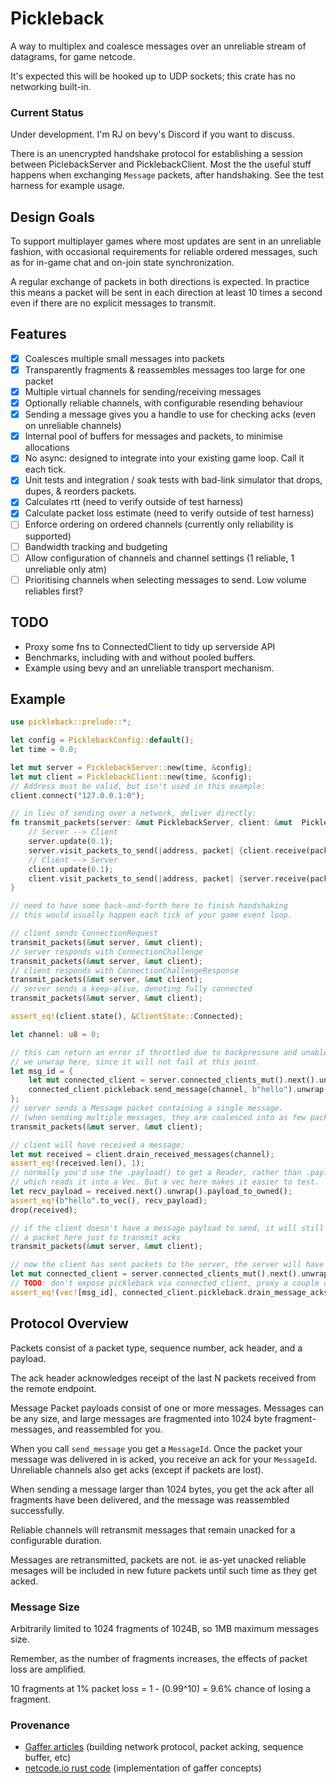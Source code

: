 # Pickleback

A way to multiplex and coalesce messages over an unreliable stream of datagrams, for game netcode.

It's expected this will be hooked up to UDP sockets; this crate has no networking built-in.

### Current Status

Under development. I'm RJ on bevy's Discord if you want to discuss.

There is an unencrypted handshake protocol for establishing a session between PiclebackServer and
PicklebackClient. Most the the useful stuff happens when exchanging `Message` packets, after
handshaking. See the test harness for example usage.

## Design Goals

To support multiplayer games where most updates are sent in an unreliable fashion, with occasional
requirements for reliable ordered messages, such as for in-game chat and on-join state synchronization.

A regular exchange of packets in both directions is expected. In practice this means a packet will
be sent in each direction at least 10 times a second even if there are no explicit messages to transmit.


## Features

- [x] Coalesces multiple small messages into packets
- [x] Transparently fragments & reassembles messages too large for one packet
- [x] Multiple virtual channels for sending/receiving messages
- [x] Optionally reliable channels, with configurable resending behaviour
- [x] Sending a message gives you a handle to use for checking acks (even on unreliable channels)
- [x] Internal pool of buffers for messages and packets, to minimise allocations
- [x] No async: designed to integrate into your existing game loop. Call it each tick.
- [x] Unit tests and integration / soak tests with bad-link simulator that drops, dupes, & reorders packets.
- [x] Calculates rtt (need to verify outside of test harness)
- [x] Calculate packet loss estimate (need to verify outside of test harness)
- [ ] Enforce ordering on ordered channels (currently only reliability is supported)
- [ ] Bandwidth tracking and budgeting
- [ ] Allow configuration of channels and channel settings (1 reliable, 1 unreliable only atm)
- [ ] Prioritising channels when selecting messages to send. Low volume reliables first?

## TODO

* Proxy some fns to ConnectedClient to tidy up serverside API
* Benchmarks, including with and without pooled buffers.
* Example using bevy and an unreliable transport mechanism.
 
## Example

```rust
use pickleback::prelude::*;

let config = PicklebackConfig::default();
let time = 0.0;

let mut server = PicklebackServer::new(time, &config);
let mut client = PicklebackClient::new(time, &config);
// Address must be valid, but isn't used in this example:
client.connect("127.0.0.1:0");

// in lieu of sending over a network, deliver directly:
fn transmit_packets(server: &mut PicklebackServer, client: &mut  PicklebackClient) {
    // Server --> Client
    server.update(0.1);
    server.visit_packets_to_send(|address, packet| {client.receive(packet, address); });
    // Client --> Server
    client.update(0.1);
    client.visit_packets_to_send(|address, packet| {server.receive(packet, address); });
}

// need to have some back-and-forth here to finish handshaking
// this would usually happen each tick of your game event loop.

// client sends ConnectionRequest
transmit_packets(&mut server, &mut client);
// server responds with ConnectionChallenge
transmit_packets(&mut server, &mut client);
// client responds with ConnectionChallengeResponse
transmit_packets(&mut server, &mut client);
// server sends a keep-alive, denoting fully connected
transmit_packets(&mut server, &mut client);

assert_eq!(client.state(), &ClientState::Connected);

let channel: u8 = 0;

// this can return an error if throttled due to backpressure and unable to send.
// we unwrap here, since it will not fail at this point.
let msg_id = {
    let mut connected_client = server.connected_clients_mut().next().unwrap();
    connected_client.pickleback.send_message(channel, b"hello").unwrap()
};
// server sends a Message packet containing a single message.
// (when sending multiple messages, they are coalesced into as few packets as possible)
transmit_packets(&mut server, &mut client);

// client will have received a message:
let mut received = client.drain_received_messages(channel);
assert_eq!(received.len(), 1);
// normally you'd use the .payload() to get a Reader, rather than .payload_to_owned()
// which reads it into a Vec. But a vec here makes it easier to test.
let recv_payload = received.next().unwrap().payload_to_owned();
assert_eq!(b"hello".to_vec(), recv_payload);
drop(received);

// if the client doesn't have a message payload to send, it will still send
// a packet here just to transmit acks
transmit_packets(&mut server, &mut client);

// now the client has sent packets to the server, the server will have received an ack
let mut connected_client = server.connected_clients_mut().next().unwrap();
// TODO: don't expose pickleback via connected_client, proxy a couple of fns and document..
assert_eq!(vec![msg_id], connected_client.pickleback.drain_message_acks(channel).collect::<Vec<_>>());
```

## Protocol Overview

Packets consist of a packet type, sequence number, ack header, and a payload.

The ack header acknowledges receipt of the last N packets received from the remote endpoint.

Message Packet payloads consist of one or more messages. Messages can be any size, and large messages are
fragmented into 1024 byte fragment-messages, and reassembled for you.

When you call `send_message` you get a `MessageId`. Once the packet your message was delivered in is
acked, you receive an ack for your `MessageId`. Unreliable channels also get acks (except if packets are lost).

When sending a message larger than 1024 bytes, you get the ack after all fragments have been delivered,
and the message was reassembled successfully.

Reliable channels will retransmit messages that remain unacked for a configurable duration.

Messages are retransmitted, packets are not. ie as-yet unacked reliable mesages will be included in
new future packets until such time as they get acked.

### Message Size

Arbitrarily limited to 1024 fragments of 1024B, so 1MB maximum messages size.

Remember, as the number of fragments increases, the effects of packet loss are amplified.

10 fragments at 1% packet loss = 1 - (0.99^10) = 9.6% chance of losing a fragment.


### Provenance
* [Gaffer articles](https://gafferongames.com/post/reliable_ordered_messages/) (building network protocol, packet acking, sequence buffer, etc)
* [netcode.io rust code](https://github.com/jaynus/netcode.io/tree/master) (implementation of gaffer concepts)
  
